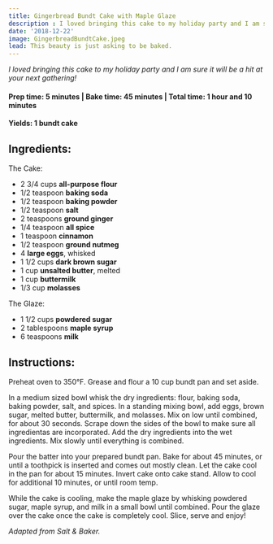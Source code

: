 ```yaml
---
title: Gingerbread Bundt Cake with Maple Glaze
description : I loved bringing this cake to my holiday party and I am sure it will be a hit at your next gathering! 
date: '2018-12-22'
image: GingerbreadBundtCake.jpeg
lead: This beauty is just asking to be baked.
---
```

*I loved bringing this cake to my holiday party and I am sure it will be a hit at your next gathering!* 
 
#### Prep time: 5 minutes | Bake time: 45 minutes | Total time: 1 hour and 10 minutes 

**Yields: 1 bundt cake** 

## Ingredients:

The Cake:
- 2 3/4 cups **all-purpose flour**
- 1/2 teaspoon **baking soda**
- 1/2 teaspoon **baking powder**
- 1/2 teaspoon **salt**
- 2 teaspoons **ground ginger**
- 1/4 teaspoon **all spice**
- 1 teaspoon **cinnamon**
- 1/2 teaspoon **ground nutmeg**
- 4 **large eggs**, whisked
- 1 1/2 cups **dark brown sugar**
- 1 cup **unsalted butter**, melted
- 1 cup **buttermilk**
- 1/3 cup **molasses**

The Glaze:
- 1 1/2 cups **powdered sugar**
- 2 tablespoons **maple syrup**
- 6 teaspoons **milk**


## Instructions:

Preheat oven to 350°F. Grease and flour a 10 cup bundt pan and set aside.

In a medium sized bowl whisk the dry ingredients: flour, baking soda, baking powder, salt, and spices. In a standing mixing bowl, add eggs, brown sugar, melted butter, buttermilk, and molasses. Mix on low until combined, for about 30 seconds. Scrape down the sides of the bowl to make sure all ingredientas are incorporated. Add the dry ingredients into the wet ingredients. Mix slowly until everything is combined.

Pour the batter into your prepared bundt pan. Bake for about 45 minutes, or until a toothpick is inserted and comes out mostly clean. Let the cake cool in the pan for about 15 minutes. Invert cake onto cake stand. Allow to cool for additional 10 minutes, or until room temp.

While the cake is cooling, make the maple glaze by whisking powdered sugar, maple syrup, and milk in a small bowl until combined. Pour the glaze over the cake once the cake is completely cool. Slice, serve and enjoy!

*Adapted from Salt & Baker.* 



